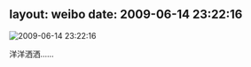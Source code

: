 layout: weibo
date: 2009-06-14 23:22:16
---
<meta name="referrer" content="no-referrer" />

<img src="/images/renren.ico" style="float: left;"/>2009-06-14 23:22:16

洋洋洒洒……

